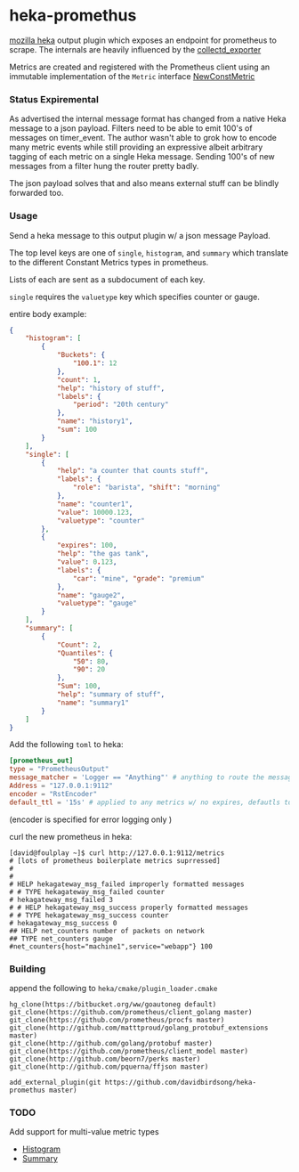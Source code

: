# heka-promethus

[mozilla heka](https://github.com/mozilla-services/heka) output plugin which exposes an endpoint for prometheus to scrape. The internals are heavily influenced by the [collectd_exporter](https://github.com/prometheus/collectd_exporter)

Metrics are created and registered with the Prometheus client using an immutable implementation of the ```Metric``` interface [NewConstMetric](http://godoc.org/github.com/prometheus/client_golang/prometheus#NewConstMetric)

### Status Expiremental
As advertised the internal message format has changed from a native Heka message to a json payload. Filters need to be able to emit 100's of messages on timer_event. The author wasn't able to grok how to encode many metric events while still providing an expressive albeit arbitrary tagging of each metric on a single Heka message. Sending 100's of new messages from a filter hung the router pretty badly.

The json payload solves that and also means external stuff can be blindly forwarded too.

### Usage
Send a heka message to this output plugin w/ a json message Payload.

The top level keys are one of ```single```, ```histogram```, and ```summary``` which translate to the different Constant Metrics types in prometheus.

Lists of each are sent as a subdocument of each key.

```single``` requires the ```valuetype``` key which specifies counter or gauge.

entire body example:
```json
{
    "histogram": [
        {
            "Buckets": {
                "100.1": 12
            },
            "count": 1,
            "help": "history of stuff",
            "labels": {
                "period": "20th century"
            },
            "name": "history1",
            "sum": 100
        }
    ],
    "single": [
        {
            "help": "a counter that counts stuff",
            "labels": {
                "role": "barista", "shift": "morning"
            },
            "name": "counter1",
            "value": 10000.123,
            "valuetype": "counter"
        },
        {
            "expires": 100,
            "help": "the gas tank",
            "value": 0.123,
            "labels": {
                "car": "mine", "grade": "premium"
            },
            "name": "gauge2",
            "valuetype": "gauge"
        }
    ],
    "summary": [
        {
            "Count": 2,
            "Quantiles": {
                "50": 80,
                "90": 20
            },
            "Sum": 100,
            "help": "summary of stuff",
            "name": "summary1"
        }
    ]
}
```

Add the following ```toml``` to heka:
```toml
[prometheus_out]
type = "PrometheusOutput"
message_matcher = 'Logger == "Anything"' # anything to route the message properly here
Address = "127.0.0.1:9112"
encoder = "RstEncoder"
default_ttl = '15s' # applied to any metrics w/ no expires, defautls to 90s

```
(encoder is specified for error logging only )


curl the new prometheus in heka:
```
[david@foulplay ~]$ curl http://127.0.0.1:9112/metrics  
# [lots of prometheus boilerplate metrics suprressed]
#
#
# HELP hekagateway_msg_failed improperly formatted messages
# # TYPE hekagateway_msg_failed counter
# hekagateway_msg_failed 3
# # HELP hekagateway_msg_success properly formatted messages
# # TYPE hekagateway_msg_success counter
# hekagateway_msg_success 0
## HELP net_counters number of packets on network
## TYPE net_counters gauge
#net_counters{host="machine1",service="webapp"} 100
```
### Building
append the following to ```heka/cmake/plugin_loader.cmake```
```
hg_clone(https://bitbucket.org/ww/goautoneg default)
git_clone(https://github.com/prometheus/client_golang master)
git_clone(https://github.com/prometheus/procfs master)
git_clone(http://github.com/matttproud/golang_protobuf_extensions master)
git_clone(http://github.com/golang/protobuf master)
git_clone(https://github.com/prometheus/client_model master)
git_clone(http://github.com/beorn7/perks master)
git_clone(http://github.com/pquerna/ffjson master)

add_external_plugin(git https://github.com/davidbirdsong/heka-promethus master)
```
### TODO
Add support for multi-value metric types
-  [Histogram](http://godoc.org/github.com/prometheus/client_golang/prometheus#NewConstHistogram)
-  [Summary](http://godoc.org/github.com/prometheus/client_golang/prometheus#NewConstSummary)

